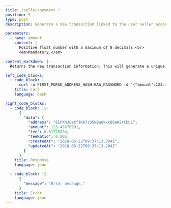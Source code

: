 ```yaml
---
title: /seller/payment *
position: 5
type: post
description: Generate a new transaction linked to the user seller account.

parameters:
  - name: amount
    content: |-
      Positive float number with a maximum of 8 decimals.<br>
      <em>Mandatory.</em>

content_markdown: |-
  Returns the new transaction information. This will generate a unique address for each transaction.

left_code_blocks:
  - code_block: |-
      curl -u FIRST_PURSE_ADDRESS_HASH:BAA_PASSWORD -d '{"amount":123.45678901}' -X POST https://api.electraproject.org/seller/payment
    title: curl
    language: bash

right_code_blocks:
  - code_block: |2-
      {
        "data": {
          "address": "ELPXhJueXfJKA7z3SNBuukxcQSeW2rCbUL",
          "amount": 123.45678901,
          "fee": 0.61728394,
          "feeRatio": 0.005,
          "createdAt": "2018-06-22T09:37:13.204Z",
          "updatedAt": "2018-06-22T09:37:13.204Z"
        }
      }
    title: Response
    language: json

  - code_block: |2-
      {
        "message": "Error message."
      }
    title: Error
    language: json
---
```

